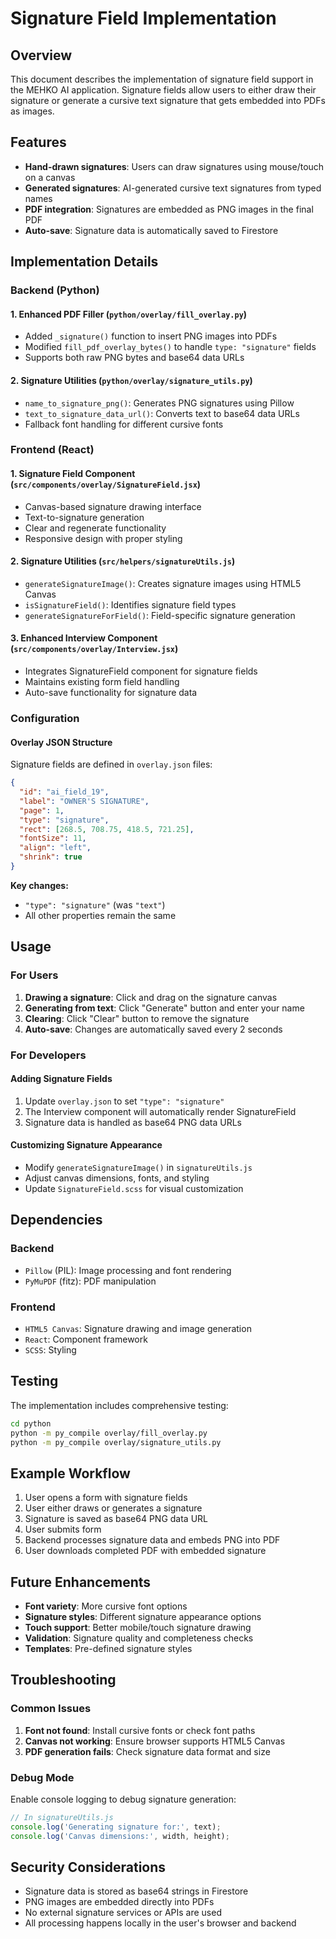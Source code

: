 # Signature Field Implementation

## Overview

This document describes the implementation of signature field support in the MEHKO AI application. Signature fields allow users to either draw their signature or generate a cursive text signature that gets embedded into PDFs as images.

## Features

- **Hand-drawn signatures**: Users can draw signatures using mouse/touch on a canvas
- **Generated signatures**: AI-generated cursive text signatures from typed names
- **PDF integration**: Signatures are embedded as PNG images in the final PDF
- **Auto-save**: Signature data is automatically saved to Firestore

## Implementation Details

### Backend (Python)

#### 1. Enhanced PDF Filler (`python/overlay/fill_overlay.py`)

- Added `_signature()` function to insert PNG images into PDFs
- Modified `fill_pdf_overlay_bytes()` to handle `type: "signature"` fields
- Supports both raw PNG bytes and base64 data URLs

#### 2. Signature Utilities (`python/overlay/signature_utils.py`)

- `name_to_signature_png()`: Generates PNG signatures using Pillow
- `text_to_signature_data_url()`: Converts text to base64 data URLs
- Fallback font handling for different cursive fonts

### Frontend (React)

#### 1. Signature Field Component (`src/components/overlay/SignatureField.jsx`)

- Canvas-based signature drawing interface
- Text-to-signature generation
- Clear and regenerate functionality
- Responsive design with proper styling

#### 2. Signature Utilities (`src/helpers/signatureUtils.js`)

- `generateSignatureImage()`: Creates signature images using HTML5 Canvas
- `isSignatureField()`: Identifies signature field types
- `generateSignatureForField()`: Field-specific signature generation

#### 3. Enhanced Interview Component (`src/components/overlay/Interview.jsx`)

- Integrates SignatureField component for signature fields
- Maintains existing form field handling
- Auto-save functionality for signature data

### Configuration

#### Overlay JSON Structure

Signature fields are defined in `overlay.json` files:

```json
{
  "id": "ai_field_19",
  "label": "OWNER'S SIGNATURE",
  "page": 1,
  "type": "signature",
  "rect": [268.5, 708.75, 418.5, 721.25],
  "fontSize": 11,
  "align": "left",
  "shrink": true
}
```

**Key changes:**
- `"type": "signature"` (was `"text"`)
- All other properties remain the same

## Usage

### For Users

1. **Drawing a signature**: Click and drag on the signature canvas
2. **Generating from text**: Click "Generate" button and enter your name
3. **Clearing**: Click "Clear" button to remove the signature
4. **Auto-save**: Changes are automatically saved every 2 seconds

### For Developers

#### Adding Signature Fields

1. Update `overlay.json` to set `"type": "signature"`
2. The Interview component will automatically render SignatureField
3. Signature data is handled as base64 PNG data URLs

#### Customizing Signature Appearance

- Modify `generateSignatureImage()` in `signatureUtils.js`
- Adjust canvas dimensions, fonts, and styling
- Update `SignatureField.scss` for visual customization

## Dependencies

### Backend
- `Pillow` (PIL): Image processing and font rendering
- `PyMuPDF` (fitz): PDF manipulation

### Frontend
- `HTML5 Canvas`: Signature drawing and image generation
- `React`: Component framework
- `SCSS`: Styling

## Testing

The implementation includes comprehensive testing:

```bash
cd python
python -m py_compile overlay/fill_overlay.py
python -m py_compile overlay/signature_utils.py
```

## Example Workflow

1. User opens a form with signature fields
2. User either draws or generates a signature
3. Signature is saved as base64 PNG data URL
4. User submits form
5. Backend processes signature data and embeds PNG into PDF
6. User downloads completed PDF with embedded signature

## Future Enhancements

- **Font variety**: More cursive font options
- **Signature styles**: Different signature appearance options
- **Touch support**: Better mobile/touch signature drawing
- **Validation**: Signature quality and completeness checks
- **Templates**: Pre-defined signature styles

## Troubleshooting

### Common Issues

1. **Font not found**: Install cursive fonts or check font paths
2. **Canvas not working**: Ensure browser supports HTML5 Canvas
3. **PDF generation fails**: Check signature data format and size

### Debug Mode

Enable console logging to debug signature generation:

```javascript
// In signatureUtils.js
console.log('Generating signature for:', text);
console.log('Canvas dimensions:', width, height);
```

## Security Considerations

- Signature data is stored as base64 strings in Firestore
- PNG images are embedded directly into PDFs
- No external signature services or APIs are used
- All processing happens locally in the user's browser and backend
